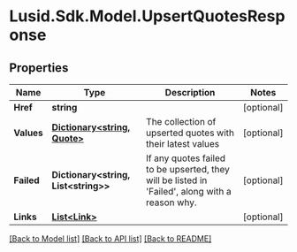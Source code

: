 
# Lusid.Sdk.Model.UpsertQuotesResponse

## Properties

Name | Type | Description | Notes
------------ | ------------- | ------------- | -------------
**Href** | **string** |  | [optional] 
**Values** | [**Dictionary&lt;string, Quote&gt;**](Quote.md) | The collection of upserted quotes with their latest values | [optional] 
**Failed** | **Dictionary&lt;string, List&lt;string&gt;&gt;** | If any quotes failed to be upserted, they will be listed in &#39;Failed&#39;, along  with a reason why. | [optional] 
**Links** | [**List&lt;Link&gt;**](Link.md) |  | [optional] 

[[Back to Model list]](../README.md#documentation-for-models)
[[Back to API list]](../README.md#documentation-for-api-endpoints)
[[Back to README]](../README.md)

